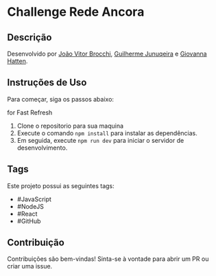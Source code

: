 # Challenge Rede Ancora

## Descrição
Desenvolvido por <a href="https://github.com/joaovbrocchi">João Vitor Brocchi</a>, <a href="https://github.com/guilhermefaj">Guilherme Junuqeira</a> e <a href="https://github.com/Hattensz">Giovanna Hatten</a>.




## Instruções de Uso
Para começar, siga os passos abaixo:

for Fast Refresh
1. Clone o repositorio para sua maquina 
2. Execute o comando `npm install` para instalar as dependências.
3. Em seguida, execute `npm run dev` para iniciar o servidor de desenvolvimento.

## Tags
Este projeto possui as seguintes tags:
- #JavaScript
- #NodeJS
- #React
- #GitHub

## Contribuição
Contribuições são bem-vindas! Sinta-se à vontade para abrir um PR ou criar uma issue.

